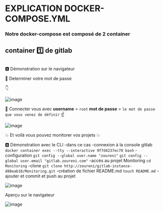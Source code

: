 # EXPLICATION DOCKER-COMPOSE.YML

### Notre docker-compose est composé de 2 container

## container :one: de gitlab

```

```
:a: Démonstration sur le navigateur

:volcano: Determiner votre mot de passe

:point_down:

![image](images/mdp_gitlab.png)

:speech_balloon: Connecter vous avec **username** = `root` **mot de passe** = `le mot de passe que vous venez de définir` :point_up:

![image](images/login.png)

:boom: Et voilà vous pouvez monitorer vos projets :boom:

:b: Démonstration avec le CLI
-dans ce cas
   -connexion à la console gitlab `docker container exec --tty --interactive 9f7d4237ec70 bash`
   -configuration `git config --global user.name "zoureni"` `git config --global user.email "gitlab.zoureni.com"`
   -accès au projet Monitoring `cd Monitoring`
   -clone  `git clone http://zoureni/gitlab-instance-d88eab10/Monitoring.git`
   -création de fichier README.md `touch README.md`
   -ajouter et commit et push au projet

![image](images/projet.png)  
 
Aperçu sur le navigateur

![image](images/projet1.png) 

